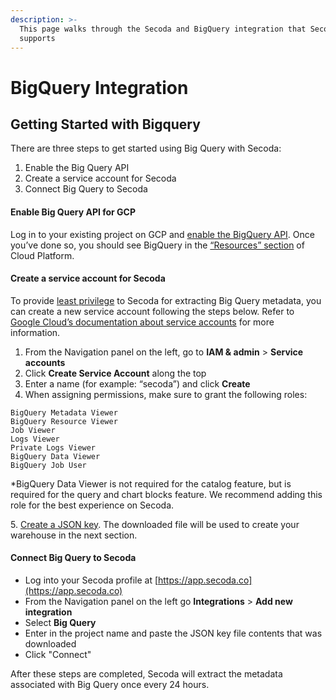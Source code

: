 ```yaml
---
description: >-
  This page walks through the Secoda and BigQuery integration that Secoda
  supports
---
```


# BigQuery Integration

## **Getting Started with Bigquery** <a href="#h_3a4bfd6458" id="h_3a4bfd6458"></a>

There are three steps to get started using Big Query with Secoda:

1. Enable the Big Query API
2. Create a service account for Secoda
3. Connect Big Query to Secoda

#### Enable Big Query API for GCP <a href="#h_3ec8fd603e" id="h_3ec8fd603e"></a>

Log in to your existing project on GCP and [enable the BigQuery API](https://cloud.google.com/bigquery/docs/quickstarts/quickstart-web-ui). Once you’ve done so, you should see BigQuery in the [“Resources” section](https://cl.ly/0W2i2I2B2R0M) of Cloud Platform.

#### Create a service account for Secoda <a href="#h_f7ed2acb85" id="h_f7ed2acb85"></a>

To provide [least privilege](https://en.wikipedia.org/wiki/Principle\_of\_least\_privilege) to Secoda for extracting Big Query metadata, you can create a new service account following the steps below. Refer to [Google Cloud’s documentation about service accounts](https://cloud.google.com/iam/docs/creating-managing-service-accounts) for more information.

1. From the Navigation panel on the left, go to **IAM & admin** > **Service accounts**
2. Click **Create Service Account** along the top
3. Enter a name (for example: “secoda”) and click **Create**
4. When assigning permissions, make sure to grant the following roles:

```
BigQuery Metadata Viewer
BigQuery Resource Viewer
Job Viewer
Logs Viewer
Private Logs Viewer
BigQuery Data Viewer
BigQuery Job User
```

\*BigQuery Data Viewer is not required for the catalog feature, but is required for the query and chart blocks feature. We recommend adding this role for the best experience on Secoda.

5\. [Create a JSON key](https://cloud.google.com/iam/docs/creating-managing-service-account-keys). The downloaded file will be used to create your warehouse in the next section.

#### Connect Big Query to Secoda <a href="#h_724f251572" id="h_724f251572"></a>

* Log into your Secoda profile at [https://app.secoda.co](https://app.secoda.co)
* From the Navigation panel on the left go **Integrations** > **Add new integration**
* Select **Big Query**
* Enter in the project name and paste the JSON key file contents that was downloaded
* Click "Connect"

After these steps are completed, Secoda will extract the metadata associated with Big Query once every 24 hours.
